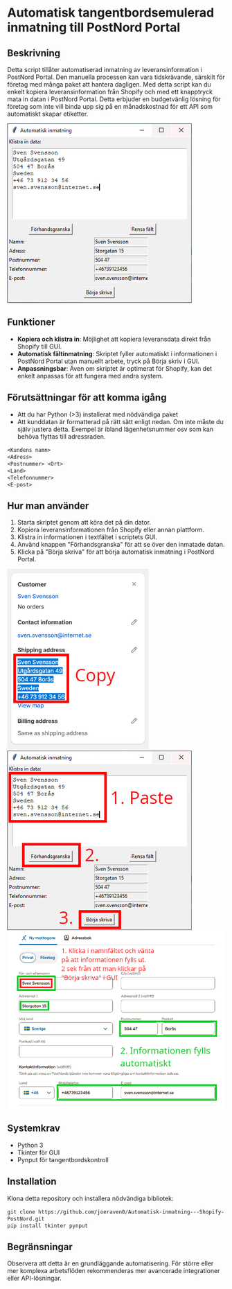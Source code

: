# Automatisk tangentbordsemulerad inmatning till PostNord Portal

## Beskrivning
Detta script tillåter automatiserad inmatning av leveransinformation i PostNord Portal. Den manuella processen kan vara tidskrävande, särskilt för företag med många paket att hantera dagligen. Med detta script kan du enkelt kopiera leveransinformation från Shopify och med ett knapptryck mata in datan i PostNord Portal. Detta erbjuder en budgetvänlig lösning för företag som inte vill binda upp sig på en månadskostnad för ett API som automatiskt skapar etiketter.

![GUI som emulerar tangentbord för PostNord Portal](gh-bilder/main.PNG "GUI för emulering")



## Funktioner
- **Kopiera och klistra in**: Möjlighet att kopiera leveransdata direkt från Shopify till GUI.
- **Automatisk fältinmatning**: Skriptet fyller automatiskt i informationen i PostNord Portal utan manuellt arbete, tryck på Börja skriv i GUI.
- **Anpassningsbar**: Även om skriptet är optimerat för Shopify, kan det enkelt anpassas för att fungera med andra system.

## Förutsättningar för att komma igång

- Att du har Python (>3) installerat med nödvändiga paket
- Att kunddatan är formatterad på rätt sätt enligt nedan. Om inte måste du själv justera detta. Exempel är ibland lägenhetsnummer osv som kan behöva flyttas till adressraden.
```
<Kundens namn>
<Adress>
<Postnummer> <Ort>
<Land>
<Telefonnummer>
<E-post>
```


## Hur man använder
1. Starta skriptet genom att köra det på din dator.
2. Kopiera leveransinformationen från Shopify eller annan plattform.
3. Klistra in informationen i textfältet i scriptets GUI.
4. Använd knappen "Förhandsgranska" för att se över den inmatade datan.
5. Klicka på "Börja skriva" för att börja automatisk inmatning i PostNord Portal.

![Kopiera leveransinformationen](gh-bilder/copy-shopify.PNG "Kopiera leveransinformationen")
![Klistra informationen i GUI och tryck på förhandsgranska, därefter på knappen Börja skriva](gh-bilder/gui.jpg "Klistra info i GUI och kör")
![Klicka omedelbart på namnfältet i PostNord-portal och vänta till info skrivs ut (2sek efter tryck)](gh-bilder/portal-postnord.PNG "Klicka på namnfältet och vänta till info skrivs ut")

## Systemkrav
- Python 3
- Tkinter för GUI
- Pynput för tangentbordskontroll

## Installation
Klona detta repository och installera nödvändiga bibliotek:

```
git clone https://github.com/joeraven0/Automatisk-inmatning---Shopify-PostNord.git
pip install tkinter pynput
```

## Begränsningar
Observera att detta är en grundläggande automatisering. För större eller mer komplexa arbetsflöden rekommenderas mer avancerade integrationer eller API-lösningar.

